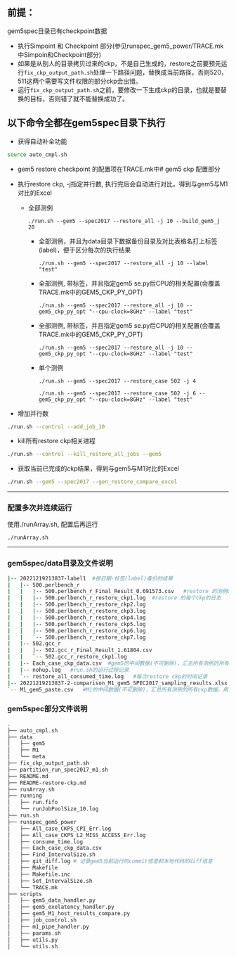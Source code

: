## 前提：

gem5spec目录已有checkpoint数据

- 执行Simpoint 和 Checkpoint 部分(参见runspec_gem5_power/TRACE.mk中Simpoin和Checkpoint部分)
- 如果是从别人的目录拷贝过来的ckp，不是自己生成的，restore之前要预先运行`fix_ckp_output_path.sh`处理一下路径问题，替换成当前路径，否则520，511这两个需要写文件权限的部分ckp会出错。
- 运行`fix_ckp_output_path.sh`之前，要修改一下生成ckp的目录，也就是要替换的目标，否则错了就不能替换成功了。

## 以下命令全都在gem5spec目录下执行

- 获得自动补全功能

```bash
source auto_cmpl.sh
```
- gem5 restore checkpoint 的配置项在TRACE.mk中# gem5 ckp 配置部分

- 执行restore ckp, -j指定并行数, 执行完后会自动进行对比，得到与gem5与M1对比的Excel
    - 全部测例

      ```shell
      ./run.sh --gem5 --spec2017 --restore_all -j 10 --build_gem5_j 20
      ```

        - 全部测例，并且为data目录下数据备份目录及对比表格名打上标签(label)，便于区分每次的执行结果

          ```shell
          ./run.sh --gem5 --spec2017 --restore_all -j 10 --label "test"
          ```
        - 全部测例, 带标签，并且指定gem5 se.py后CPU的相关配置(会覆盖TRACE.mk中的GEM5_CKP_PY_OPT)

          ```shell
          ./run.sh --gem5 --spec2017 --restore_all -j 10 --gem5_ckp_py_opt "--cpu-clock=8GHz" --label "test"
          ```
        - 全部测例, 带标签，并且指定gem5 se.py后CPU的相关配置(会覆盖TRACE.mk中的GEM5_CKP_PY_OPT)

          ```shell
          ./run.sh --gem5 --spec2017 --restore_all -j 10 --gem5_ckp_py_opt "--cpu-clock=8GHz" --label "test"
          ```
        - 单个测例

          ```shell
          ./run.sh --gem5 --spec2017 --restore_case 502 -j 4
          ```
          ```shell
          ./run.sh --gem5 --spec2017 --restore_case 502 -j 6 --gem5_ckp_py_opt "--cpu-clock=8GHz" --label "test"
          ```
- 增加并行数

```bash
./run.sh --control --add_job_10
```

- kill所有restore ckp相关进程

```bash
./run.sh --control --kill_restore_all_jobs --gem5
```

- 获取当前已完成的ckp结果，得到与gem5与M1对比的Excel

```bash
./run.sh --gem5 --spec2017 --gen_restore_compare_excel
```

---


### 配置多次并连续运行
使用./runArray.sh, 配置后再运行
```shell
./runArray.sh
```

---

### gem5spec/data目录及文件说明

```bash
|-- 20221219213837-label1  #按日期-标签(label)备份的结果
|   |-- 500.perlbench_r
|   |   |-- 500.perlbench_r_Final_Result_0.691573.csv	#restore 的测例CPI数据汇总，文件名中的数字代表ckp加权CPI之和
|   |   |-- 500.perlbench_r_restore_ckp1.log  #restore 的每个ckp的日志
|   |   |-- 500.perlbench_r_restore_ckp2.log
|   |   |-- 500.perlbench_r_restore_ckp3.log
|   |   |-- 500.perlbench_r_restore_ckp4.log
|   |   |-- 500.perlbench_r_restore_ckp5.log
|   |   |-- 500.perlbench_r_restore_ckp6.log
|   |   `-- 500.perlbench_r_restore_ckp7.log									
|   |-- 502.gcc_r
|   |   |-- 502.gcc_r_Final_Result_1.61804.csv								
|   |   `-- 502.gcc_r_restore_ckp1.log
|   |-- Each_case_ckp_data.csv	#gem5的中间数据(不可删除)，汇总所有测例的所有ckp数据，用于生成对比表格
|   |-- nohup.log	#run.sh的运行过程记录
|   `-- restore_all_consumed_time.log	#每次restore ckp的时间记录
|-- 20221219213837-2-comparison_M1_gem5_SPEC2017_sampling_results.xlsx	#最终结果gem5 ckp metrics 对比表格
`-- M1_gem5_paste.csv	#M1的中间数据(不可删除)，汇总所有测例的所有ckp数据，用于生成对比表格
```

### gem5spec部分文件说明

```bash
.
├── auto_cmpl.sh
├── data
│   ├── gem5
│   ├── M1
│   └── meta
├── fix_ckp_output_path.sh
├── partition_run_spec2017_m1.sh
├── README.md
├── README-restore-ckp.md
├── runArray.sh
├── running
│   ├── run.fifo
│   └── runJobPoolSize_10.log
├── run.sh
├── runspec_gem5_power
│   ├── All_case_CKPS_CPI_Err.log
│   ├── All_case_CKPS_L2_MISS_ACCESS_Err.log
│   ├── consume_time.log
│   ├── Each_case_ckp_data.csv
│   ├── Find_IntervalSize.sh
│   ├── git_diff.log # 记录gem5当前运行的commit信息和本地代码的diff信息
│   ├── Makefile
│   ├── Makefile.inc
│   ├── Set_IntervalSize.sh
│   └── TRACE.mk
├── scripts
│   ├── gem5_data_handler.py
│   ├── gem5_exelatency_handler.py
│   ├── gem5_M1_host_results_compare.py
│   ├── job_control.sh
│   ├── m1_pipe_handler.py
│   ├── params.sh
│   ├── utils.py
│   └── utils.sh

```
